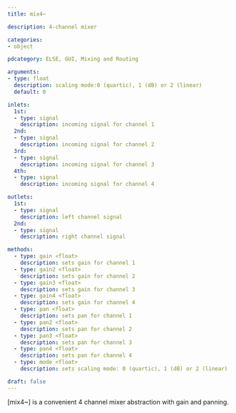 ```yaml
---
title: mix4~

description: 4-channel mixer

categories:
- object

pdcategory: ELSE, GUI, Mixing and Routing

arguments:
- type: float
  description: scaling mode:0 (quartic), 1 (dB) or 2 (linear)
  default: 0

inlets:
  1st:
  - type: signal
    description: incoming signal for channel 1
  2nd:
  - type: signal
    description: incoming signal for channel 2
  3rd:
  - type: signal
    description: incoming signal for channel 3
  4th:
  - type: signal
    description: incoming signal for channel 4

outlets:
  1st:
  - type: signal
    description: left channel signal
  2nd:
  - type: signal
    description: right channel signal

methods:
  - type: gain <float>
    description: sets gain for channel 1
  - type: gain2 <float>
    description: sets gain for channel 2
  - type: gain3 <float>
    description: sets gain for channel 3
  - type: gain4 <float>
    description: sets gain for channel 4
  - type: pan <float>
    description: sets pan for channel 1
  - type: pan2 <float>
    description: sets pan for channel 2
  - type: pan3 <float>
    description: sets pan for channel 3
  - type: pan4 <float>
    description: sets pan for channel 4
  - type: mode <float>
    description: sets scaling mode: 0 (quartic), 1 (dB) or 2 (linear)

draft: false
---
```


[mix4~] is a convenient 4 channel mixer abstraction with gain and panning.
